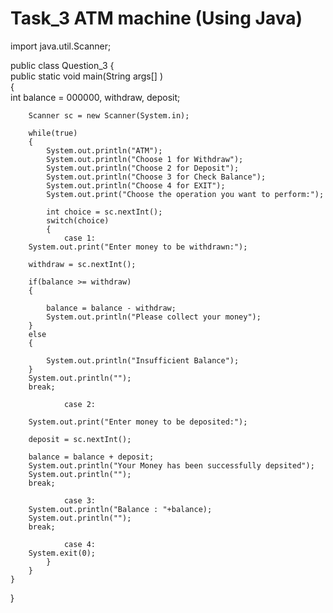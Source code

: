 # Task_3 ATM machine (Using Java)



import java.util.Scanner;  

public class Question_3 
{  
    public static void main(String args[] )  
    {  
        int balance = 000000, withdraw, deposit;  
          
        Scanner sc = new Scanner(System.in);  
          
        while(true)  
        {  
            System.out.println("ATM");  
            System.out.println("Choose 1 for Withdraw");  
            System.out.println("Choose 2 for Deposit");  
            System.out.println("Choose 3 for Check Balance");  
            System.out.println("Choose 4 for EXIT");  
            System.out.print("Choose the operation you want to perform:");  
              
            int choice = sc.nextInt();  
            switch(choice)  
            {  
                case 1:  
        System.out.print("Enter money to be withdrawn:");  
                      
        withdraw = sc.nextInt();  
          
        if(balance >= withdraw)  
        {  
              
            balance = balance - withdraw;  
            System.out.println("Please collect your money");  
        }  
        else  
        {  
               
            System.out.println("Insufficient Balance");  
        }  
        System.out.println("");  
        break;  
   
                case 2:  
                      
        System.out.print("Enter money to be deposited:");  
                      
        deposit = sc.nextInt();  
                      
        balance = balance + deposit;  
        System.out.println("Your Money has been successfully depsited");  
        System.out.println("");  
        break;  
   
                case 3:  
        System.out.println("Balance : "+balance);  
        System.out.println("");  
        break;  
   
                case 4:  
        System.exit(0);  
            }  
        }  
    }  
}
